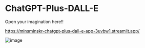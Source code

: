 # ChatGPT-Plus-DALL-E


Open your imagination here!!

https://minsminskr-chatgpt-plus-dall-e-app-3uvbw1.streamlit.app/

![image](https://github.com/minsminsKR/ChatGPT-Plus-DALL-E/assets/111733617/2ea26591-1ba9-43ff-a96d-95b9e63ecb62)
